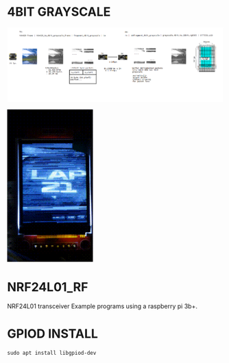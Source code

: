 # 4BIT GRAYSCALE
![rpicam stream over NRF24 plan](docs/network_plan.png)

![demo](docs/demos/NRF24L01_single_rpi_2_rf_4bitgrayscale.gif)

# NRF24L01_RF
NRF24L01 transceiver Example programs using a raspberry pi 3b+. 

# GPIOD INSTALL
```
sudo apt install libgpiod-dev
```
